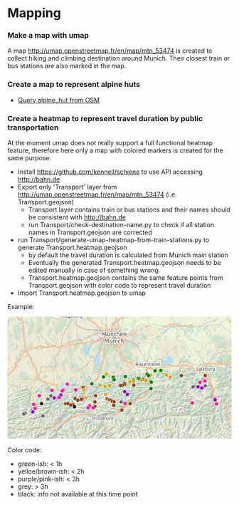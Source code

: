 # Mapping

### Make a map with umap

A map http://umap.openstreetmap.fr/en/map/mtn_53474 is created to collect hiking and climbing destination around Munich.
Their closest train or bus stations are also marked in the map.

### Create a map to represent alpine huts

- [Query alpine_hut from OSM](http://overpass-turbo.eu/s/pHu)

### Create a heatmap to represent travel duration by public transportation

At the moment umap does not really support a full functional heatmap feature,
therefore here only a map with colored markers is created for the same purpose.

- Install https://github.com/kennell/schiene to use API accessing http://bahn.de
- Export only 'Transport' layer from http://umap.openstreetmap.fr/en/map/mtn_53474 (i.e. Transport.geojson)
  - Transport layer contains train or bus stations and their names should be consistent with http://bahn.de
  - run Transport/check-destination-name.py to check if all station names in Transport.geojson are corrected
- run Transport/generate-umap-heatmap-from-train-stations.py to generate Transport.heatmap.geojson
  - by default the travel duration is calculated from Munich main station
  - Eventually the generated Transport.heatmap.geojson needs to be edited manually in case of something wrong.
  - Transport.heatmap.geojson contains the same feature points from Transport.geojson with color code to represent travel duration
- Import Transport.heatmap.geojson to umap

Example:

![Example](Transport/transportation.heatmap.png)

Color code:
- green-ish: < 1h
- yelloe/brown-ish: < 2h
- purple/pink-ish: < 3h
- grey: > 3h
- black: info not available at this time point
